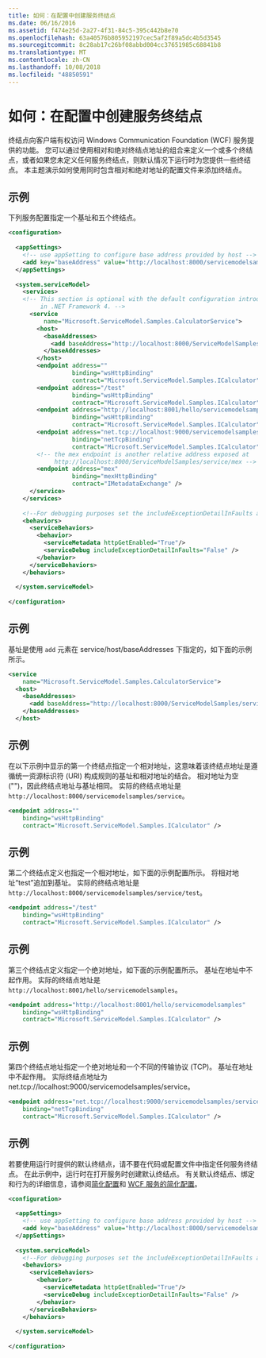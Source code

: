 ```yaml
---
title: 如何：在配置中创建服务终结点
ms.date: 06/16/2016
ms.assetid: f474e25d-2a27-4f31-84c5-395c442b8e70
ms.openlocfilehash: 63a40576b805952197cec5af2f89a5dc4b5d3545
ms.sourcegitcommit: 8c28ab17c26bf08abbd004cc37651985c68841b8
ms.translationtype: MT
ms.contentlocale: zh-CN
ms.lasthandoff: 10/08/2018
ms.locfileid: "48850591"
---
```

# <a name="how-to-create-a-service-endpoint-in-configuration"></a>如何：在配置中创建服务终结点
终结点向客户端有权访问 Windows Communication Foundation (WCF) 服务提供的功能。 您可以通过使用相对和绝对终结点地址的组合来定义一个或多个终结点，或者如果您未定义任何服务终结点，则默认情况下运行时为您提供一些终结点。 本主题演示如何使用同时包含相对和绝对地址的配置文件来添加终结点。  
  
## <a name="example"></a>示例  
 下列服务配置指定一个基址和五个终结点。  
  
```xml  
<configuration>  
  
  <appSettings>  
    <!-- use appSetting to configure base address provided by host -->  
    <add key="baseAddress" value="http://localhost:8000/servicemodelsamples/service" />  
  </appSettings>  
  
  <system.serviceModel>  
    <services>  
    <!-- This section is optional with the default configuration introduced  
         in .NET Framework 4. -->  
      <service  
          name="Microsoft.ServiceModel.Samples.CalculatorService">  
        <host>  
          <baseAddresses>  
            <add baseAddress="http://localhost:8000/ServiceModelSamples/service"/>  
          </baseAddresses>  
        </host>  
        <endpoint address=""  
                  binding="wsHttpBinding"  
                  contract="Microsoft.ServiceModel.Samples.ICalculator" />  
        <endpoint address="/test"  
                  binding="wsHttpBinding"  
                  contract="Microsoft.ServiceModel.Samples.ICalculator" />  
        <endpoint address="http://localhost:8001/hello/servicemodelsamples"  
                  binding="wsHttpBinding"  
                  contract="Microsoft.ServiceModel.Samples.ICalculator" />  
        <endpoint address="net.tcp://localhost:9000/servicemodelsamples/service"  
                  binding="netTcpBinding"  
                  contract="Microsoft.ServiceModel.Samples.ICalculator" />  
        <!-- the mex endpoint is another relative address exposed at   
             http://localhost:8000/ServiceModelSamples/service/mex -->  
        <endpoint address="mex"  
                  binding="mexHttpBinding"  
                  contract="IMetadataExchange" />  
      </service>  
    </services>  
  
    <!--For debugging purposes set the includeExceptionDetailInFaults attribute to true-->  
    <behaviors>  
      <serviceBehaviors>  
        <behavior>  
          <serviceMetadata httpGetEnabled="True"/>  
          <serviceDebug includeExceptionDetailInFaults="False" />  
        </behavior>  
      </serviceBehaviors>  
    </behaviors>  
  
  </system.serviceModel>  
  
</configuration>  
```  
  
## <a name="example"></a>示例  
 基址是使用 `add` 元素在 service/host/baseAddresses 下指定的，如下面的示例所示。  
  
```xml  
<service   
    name="Microsoft.ServiceModel.Samples.CalculatorService">  
  <host>  
    <baseAddresses>  
      <add baseAddress="http://localhost:8000/ServiceModelSamples/service"/>  
    </baseAddresses>  
  </host>  
```  
  
## <a name="example"></a>示例  
 在以下示例中显示的第一个终结点指定一个相对地址，这意味着该终结点地址是遵循统一资源标识符 (URI) 构成规则的基址和相对地址的结合。 相对地址为空 ("")，因此终结点地址与基址相同。 实际的终结点地址是`http://localhost:8000/servicemodelsamples/service`。  
  
```xml  
<endpoint address=""   
    binding="wsHttpBinding"  
    contract="Microsoft.ServiceModel.Samples.ICalculator" />  
```  
  
## <a name="example"></a>示例  
 第二个终结点定义也指定一个相对地址，如下面的示例配置所示。 将相对地址“test”追加到基址。 实际的终结点地址是`http://localhost:8000/servicemodelsamples/service/test`。  
  
```xml  
<endpoint address="/test"  
    binding="wsHttpBinding"  
    contract="Microsoft.ServiceModel.Samples.ICalculator" />  
```  
  
## <a name="example"></a>示例  
 第三个终结点定义指定一个绝对地址，如下面的示例配置所示。 基址在地址中不起作用。 实际的终结点地址是`http://localhost:8001/hello/servicemodelsamples`。  
  
```xml  
<endpoint address="http://localhost:8001/hello/servicemodelsamples"  
    binding="wsHttpBinding"  
    contract="Microsoft.ServiceModel.Samples.ICalculator" />  
```  
  
## <a name="example"></a>示例  
 第四个终结点地址指定一个绝对地址和一个不同的传输协议 (TCP)。 基址在地址中不起作用。 实际终结点地址为 net.tcp://localhost:9000/servicemodelsamples/service。  
  
```xml  
<endpoint address="net.tcp://localhost:9000/servicemodelsamples/service"  
    binding="netTcpBinding"  
    contract="Microsoft.ServiceModel.Samples.ICalculator" />  
```  
  
## <a name="example"></a>示例  
 若要使用运行时提供的默认终结点，请不要在代码或配置文件中指定任何服务终结点。 在此示例中，运行时在打开服务时创建默认终结点。 有关默认终结点、绑定和行为的详细信息，请参阅[简化配置](../../../../docs/framework/wcf/simplified-configuration.md)和 [WCF 服务的简化配置](../../../../docs/framework/wcf/samples/simplified-configuration-for-wcf-services.md)。  
  
```xml  
<configuration>  
  
  <appSettings>  
    <!-- use appSetting to configure base address provided by host -->  
    <add key="baseAddress" value="http://localhost:8000/servicemodelsamples/service" />  
  </appSettings>  
  
  <system.serviceModel>  
    <!--For debugging purposes set the includeExceptionDetailInFaults attribute to true-->  
    <behaviors>  
      <serviceBehaviors>  
        <behavior>  
          <serviceMetadata httpGetEnabled="True"/>  
          <serviceDebug includeExceptionDetailInFaults="False" />  
        </behavior>  
      </serviceBehaviors>  
    </behaviors>  
  
  </system.serviceModel>  
  
</configuration>  
```
